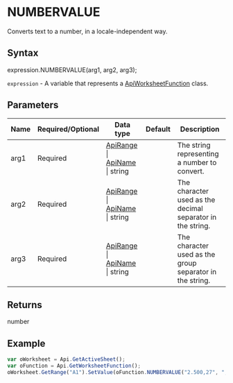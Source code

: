 # NUMBERVALUE

Converts text to a number, in a locale-independent way.

## Syntax

expression.NUMBERVALUE(arg1, arg2, arg3);

`expression` - A variable that represents a [ApiWorksheetFunction](../ApiWorksheetFunction.md) class.

## Parameters

| **Name** | **Required/Optional** | **Data type** | **Default** | **Description** |
| ------------- | ------------- | ------------- | ------------- | ------------- |
| arg1 | Required | [ApiRange](../../ApiRange/ApiRange.md) &#124; [ApiName](../../ApiName/ApiName.md) &#124; string |  | The string representing a number to convert. |
| arg2 | Required | [ApiRange](../../ApiRange/ApiRange.md) &#124; [ApiName](../../ApiName/ApiName.md) &#124; string |  | The character used as the decimal separator in the string. |
| arg3 | Required | [ApiRange](../../ApiRange/ApiRange.md) &#124; [ApiName](../../ApiName/ApiName.md) &#124; string |  | The character used as the group separator in the string. |

## Returns

number

## Example



```javascript
var oWorksheet = Api.GetActiveSheet();
var oFunction = Api.GetWorksheetFunction();
oWorksheet.GetRange("A1").SetValue(oFunction.NUMBERVALUE("2.500,27", ",", "."));
```
